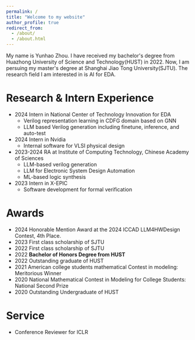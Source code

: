 ```yaml
---
permalink: /
title: "Welcome to my website"
author_profile: true
redirect_from: 
  - /about/
  - /about.html
---
```


My name is Yunhao Zhou. I have received my bachelor's degree from Huazhong University of Science and Technology(HUST) in 2022. Now, I am persuing my master's degree at Shanghai Jiao Tong University(SJTU). The research field I am interested in is AI for EDA.

Research & Intern Experience
======
* 2024 Intern in National Center of Technology Innovation for EDA
  * Verilog representation learning in CDFG domain based on GNN
  * LLM based Verilog generation including finetune, inference, and auto-test
* 2024 Intern in Nvidia
  * Internal software for VLSI physical design
* 2023-2024 RA at Institute of Computing Technology, Chinese Academy of Sciences
  * LLM-based verilog generation
  * LLM for Electronic System Design Automation
  * ML-based logic synthesis
* 2023 Intern in X-EPIC
  * Software development for formal verification

Awards
======
* 2024 Honorable Mention Award at the 2024 ICCAD LLM4HWDesign Contest, 4th Place.
* 2023 First class scholarship of SJTU
* 2022 First class scholarship of SJTU
* 2022 **Bachelor of Honors Degree from HUST**
* 2022 Outstanding graduate of HUST
* 2021 American college students mathematical Contest in modeling: Meritorious Winner
* 2020 National Mathematical Contest in Modeling for College Students: National Second Prize
* 2020 Outstanding Undergraduate of HUST

Service
======
* Conference Reviewer for ICLR
